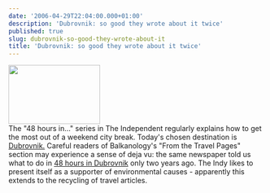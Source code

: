 ```yaml
---
date: '2006-04-29T22:04:00.000+01:00'
description: 'Dubrovnik: so good they wrote about it twice'
published: true
slug: dubrovnik-so-good-they-wrote-about-it
title: 'Dubrovnik: so good they wrote about it twice'
---
```


<div class="imageholder"><img alt="" border="0" height="116" src="http://www.balkanology.com/blog/images/croatia2004_pict4682.jpg" width="180" /></div>The "48 hours in..." series in The Independent regularly explains how to get the most out of a weekend city break. Today's chosen destination is <a href="http://travel.independent.co.uk/europe/article360791.ece">Dubrovnik.</a> Careful readers of Balkanology's "From the Travel Pages" section may experience a sense of deja vu: the same newspaper told us what to do in <a href="http://travel.independent.co.uk/europe/article54330.ece">48 hours in Dubrovnik</a> only two years ago. The Indy likes to present itself as a supporter of environmental causes - apparently this extends to the recycling of travel articles.